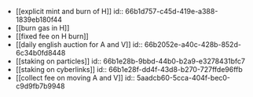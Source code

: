 - [[explicit mint and burn of H]]
  id:: 66b1d757-c45d-419e-a388-1839eb180f44
- [[burn gas in H]]
- [[fixed fee on H burn]]
- [[daily english auction for A and V]]
  id:: 66b2052e-a40c-428b-852d-6c34b0fd8448
- [[staking on particles]]
  id:: 66b1e28b-9bbd-44b0-b2a9-e3278431bfc7
- [[staking on cyberlinks]]
  id:: 66b1e28f-dd4f-43d8-b270-727ffde96ffb
- [[collect fee on moving A and V]]
  id:: 5aadcb60-5cca-404f-bec0-c9d9fb7b9948